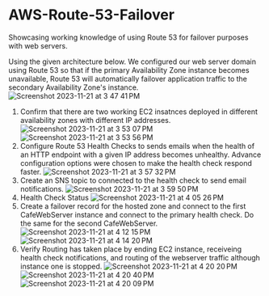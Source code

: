 # AWS-Route-53-Failover
Showcasing working knowledge of using Route 53 for failover purposes with web servers. 

Using the given architecture below. We configured our web server domain using Route 53 so that if the primary Availability Zone instance becomes unavailable,
Route 53 will automatically failover application traffic to the secondary Availability Zone's instance. 
![Screenshot 2023-11-21 at 3 47 41 PM](https://github.com/jmckoy555/AWS-Route-53-Failover/assets/72049114/e7b24e88-7c8c-45b0-af73-8594329a8491)

1) Confirm that there are two working EC2 insatnces deployed in different availability zones with different IP addresses.
![Screenshot 2023-11-21 at 3 53 07 PM](https://github.com/jmckoy555/AWS-Route-53-Failover/assets/72049114/5809467d-9c15-45db-a5ae-44278c2f4202)
![Screenshot 2023-11-21 at 3 53 56 PM](https://github.com/jmckoy555/AWS-Route-53-Failover/assets/72049114/6e868acd-3ac9-4924-aeb7-cda9d60e48e6)
2) Configure Route 53 Health Checks to sends emails when the health of an HTTP endpoint with a given IP address becomes unhealthy. Advance configuration options
were chosen to make the health check respond faster.
![Screenshot 2023-11-21 at 3 57 32 PM](https://github.com/jmckoy555/AWS-Route-53-Failover/assets/72049114/658abae7-03f8-441a-aa3e-fb1a843359ae)
3) Create an SNS topic to connected to the health check to send email notifications. 
![Screenshot 2023-11-21 at 3 59 50 PM](https://github.com/jmckoy555/AWS-Route-53-Failover/assets/72049114/81d6f6b5-51c4-4e96-8287-7a6fbe21af19)
4) Health Check Status
![Screenshot 2023-11-21 at 4 05 26 PM](https://github.com/jmckoy555/AWS-Route-53-Failover/assets/72049114/23d8c1c8-55d0-4cf7-a51d-77a1a231d1a1)
5) Create a failover record for the hosted zone and connect to the first CafeWebServer instance and connect to the primary health check. Do the same for the second CafeWebServer.
![Screenshot 2023-11-21 at 4 12 15 PM](https://github.com/jmckoy555/AWS-Route-53-Failover/assets/72049114/e8f524ec-b263-4083-9933-f0e5b500e57b)
![Screenshot 2023-11-21 at 4 14 20 PM](https://github.com/jmckoy555/AWS-Route-53-Failover/assets/72049114/e3283836-324a-4fda-a373-ec9d1134ddfb)
6) Verify Routing has taken place by ending EC2 instance, receiveing health check notifications, and routing of the webserver traffic although instance one is stopped.
![Screenshot 2023-11-21 at 4 20 20 PM](https://github.com/jmckoy555/AWS-Route-53-Failover/assets/72049114/3e88952f-2b64-4fbb-8b28-b20774db2aa8)
![Screenshot 2023-11-21 at 4 20 40 PM](https://github.com/jmckoy555/AWS-Route-53-Failover/assets/72049114/74083436-de09-48c7-a330-e579ce260bc5)
![Screenshot 2023-11-21 at 4 20 09 PM](https://github.com/jmckoy555/AWS-Route-53-Failover/assets/72049114/eb0c34be-3971-43bd-a241-81d679dc5f86)
